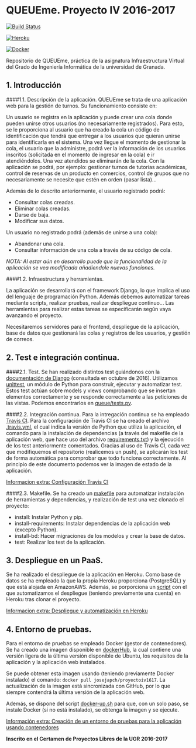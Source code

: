 ﻿# QUEUEme. Proyecto IV 2016-2017

[![Build Status](https://travis-ci.org/josejapch/proyectoIV1617.svg?branch=master)](https://travis-ci.org/josejapch/proyectoIV1617)

[![Heroku](http://i66.tinypic.com/2d2ja74.jpg)](https://queueme.herokuapp.com/)

[![Docker](http://i63.tinypic.com/2dqt74p.jpg)](https://hub.docker.com/r/josejapch/proyectoiv1617/)

Repositorio de QUEUEme, práctica de la asignatura Infraestructura Virtual del Grado de Ingeniería Informática de la universidad de Granada.

## **1. Introducción**
####1.1. Descripción de la aplicación.
QUEUEme se trata de una aplicación web para la gestión de turnos. Su funcionamiento consiste en:


Un usuario se registra en la aplicación y puede crear una cola donde pueden unirse otros usuarios (no necesariamente registrados). Para esto, se le proporciona al usuario que ha creado la cola un código de identificación que tendrá que entregar a los usuarios que quieran unirse para identificarla en el sistema. Una vez llegue el momento de gestionar la cola, el usuario que la administre, podrá ver la información de los usuarios inscritos (solicitada en el momento de ingresar en la cola) e ir atendiéndolos. Una vez atendidos se eliminarán de la cola. Con la aplicación se podrá, por ejemplo: gestionar turnos de tutorías académicas, control de reservas de un producto en comercios, control de grupos que no necesariamente se necesite que estén en orden (pasar lista)...

Además de lo descrito anteriormente, el usuario registrado podrá:
- Consultar colas creadas.
- Eliminar colas creadas.
- Darse de baja.
- Modificar sus datos.

Un usuario no registrado podrá (además de unirse a una cola):
- Abandonar una cola.
- Consultar información de una cola a través de su código de cola.

*NOTA: Al estar aún en desarrollo puede que la funcionalidad de la aplicación se vea modificada añadiendole nuevas funciones.*

####1.2. Infraestructura y herramientas.

La aplicación se desarrollará con el framework Django, lo que  implica el uso del lenguaje de programación Python. Además debemos automatizar tareas mediante scripts, realizar pruebas, realizar despliegue continuo... Las herramientas para realizar estas tareas se especificarán según vaya avanzando el proyecto.

Necesitaremos servidores para el frontend, despliegue de la aplicación, base de datos que gestionará las colas y registros de los usuarios, y gestión de correos.

## **2. Test e integración continua.**
####2.1. Test.
Se han realizado distintos test guiándonos con la [documentación de Django](https://docs.djangoproject.com/en/1.10/topics/testing/) (consultada en octubre de 2016). Utilizamos [unittest](https://docs.python.org/2/library/unittest.html), un módulo de Python para construir, ejecutar y automatizar test. Estos test actúan sobre models y views comprobando que se insertan elementos correctamente y se responde correctamente a las peticiones de las vistas. Podemos encontrarlos en [queue/tests.py](https://github.com/josejapch/proyectoIV1617/blob/master/queue/tests.py).

####2.2. Integración continua.
Para la intregación continua se ha empleado [Travis CI](https://travis-ci.org/). Para la configuración de Travis CI se ha creado el archivo [.travis.yml](https://github.com/josejapch/proyectoIV1617/blob/master/.travis.yml), el cual indica la versión de Python que utiliza la aplicación, el comando para la instalación de dependencias (a través del makefile de la aplicación web, que hace uso del archivo [requirements.txt](https://github.com/josejapch/proyectoIV1617/blob/master/requirements.txt)) y la ejecución de los test anteriormente comentados. Gracias al uso de Travis CI, cada vez que modifiquemos el repositorio (realicemos un push), se aplicarán los test de forma automática para comprobar que todo funciona correctamente. Al principio de este documento podemos ver la imagen de estado de la aplicación.

[Informacion extra: Configuración Travis CI](https://github.com/josejapch/documentacion-Proyecto-IV/blob/master/hito2.md)

####2.3. Makefile.
Se ha creado un [makefile](https://github.com/josejapch/proyectoIV1617/blob/master/Makefile) para automatizar instalación de herramientas y dependencias, y realización de test una vez clonado el proyecto:
- install: Instalar Python y pip.
- install-requirements: Instalar dependencias de la aplicación web (excepto Python).
- install-bd: Hacer migraciones de los modelos y crear la base de datos.
- test: Realizar los test de la aplicación.

## **3. Despliegue en un PaaS.**
Se ha realizado el despliegue de la aplicación en Heroku. Como base de datos se ha empleado la que la propia Heroku proporciona (PostgreSQL) y que está alojada en AmazonAWS. Además, se porporciona un [script](https://github.com/josejapch/proyectoIV1617/blob/master/deploy_heroku.sh) con el que automatizamos el despliegue (teniendo previamente una cuenta) en Heroku tras clonar el proyecto.

[Informacion extra: Despliegue y automatización en Heroku](https://github.com/josejapch/documentacion-Proyecto-IV/blob/master/hito3.md)

## **4. Entorno de pruebas.**
Para el entorno de pruebas se empleado Docker (gestor de contenedores). Se ha creado una imagen disponible en [dockerHub](https://hub.docker.com/r/josejapch/proyectoiv1617/), la cual contiene una versión ligera de la última versión disponible de Ubuntu, los requisitos de la aplicación y la aplicación web instalados.

Se puede obtener esta imagen usando (teniendo previamente Docker instalado) el comando: ```docker pull josejapch/proyectoiv1617```. La actualización de la imagen está sincronizada con GitHub, por lo que siempre contendrá la última versión de la aplicación web.

Además, se dispone del script [docker-up.sh](https://github.com/josejapch/proyectoIV1617/blob/master/docker-up.sh) para que, con un solo paso, se instale Docker (si no está instalado), se obtenga la imagen y se ejecute.

[Información extra: Creación de un entorno de pruebas para la aplicación usando contenedores](https://github.com/josejapch/documentacion-Proyecto-IV/blob/master/hito4.md)

**Inscrito en el Certamen de Proyectos Libres de la UGR 2016-2017**
